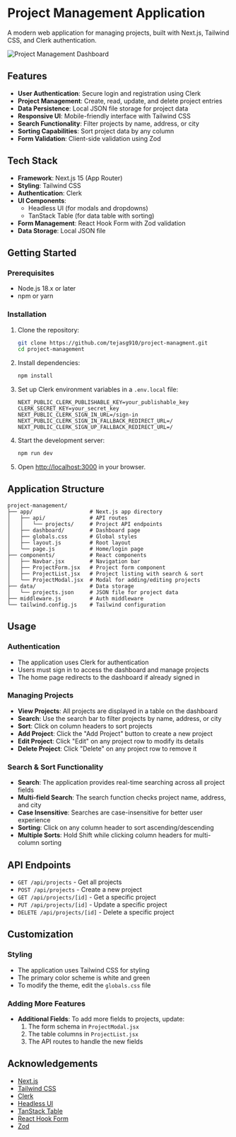 # Project Management Application

A modern web application for managing projects, built with Next.js, Tailwind CSS, and Clerk authentication.

![Project Management Dashboard](https://prnt.sc/7KtoHFKmwfGp)


## Features

- **User Authentication**: Secure login and registration using Clerk
- **Project Management**: Create, read, update, and delete project entries
- **Data Persistence**: Local JSON file storage for project data
- **Responsive UI**: Mobile-friendly interface with Tailwind CSS
- **Search Functionality**: Filter projects by name, address, or city
- **Sorting Capabilities**: Sort project data by any column
- **Form Validation**: Client-side validation using Zod

## Tech Stack

- **Framework**: Next.js 15 (App Router)
- **Styling**: Tailwind CSS
- **Authentication**: Clerk
- **UI Components**:
  - Headless UI (for modals and dropdowns)
  - TanStack Table (for data table with sorting)
- **Form Management**: React Hook Form with Zod validation
- **Data Storage**: Local JSON file

## Getting Started

### Prerequisites

- Node.js 18.x or later
- npm or yarn

### Installation

1. Clone the repository:
   ```bash
   git clone https://github.com/tejasg910/project-managment.git
   cd project-management
   ```

2. Install dependencies:
   ```bash
   npm install
   ```

3. Set up Clerk environment variables in a `.env.local` file:
   ```
   NEXT_PUBLIC_CLERK_PUBLISHABLE_KEY=your_publishable_key
   CLERK_SECRET_KEY=your_secret_key
   NEXT_PUBLIC_CLERK_SIGN_IN_URL=/sign-in
   NEXT_PUBLIC_CLERK_SIGN_IN_FALLBACK_REDIRECT_URL=/
   NEXT_PUBLIC_CLERK_SIGN_UP_FALLBACK_REDIRECT_URL=/
   ```

4. Start the development server:
   ```bash
   npm run dev
   ```

5. Open [http://localhost:3000](http://localhost:3000) in your browser.

## Application Structure

```
project-management/
├── app/                  # Next.js app directory
│   ├── api/              # API routes
│   │   └── projects/     # Project API endpoints
│   ├── dashboard/        # Dashboard page
│   ├── globals.css       # Global styles
│   ├── layout.js         # Root layout
│   └── page.js           # Home/login page
├── components/           # React components
│   ├── Navbar.jsx        # Navigation bar
│   ├── ProjectForm.jsx   # Project form component
│   ├── ProjectList.jsx   # Project listing with search & sort
│   └── ProjectModal.jsx  # Modal for adding/editing projects
├── data/                 # Data storage
│   └── projects.json     # JSON file for project data
├── middleware.js         # Auth middleware
└── tailwind.config.js    # Tailwind configuration
```

## Usage

### Authentication

- The application uses Clerk for authentication
- Users must sign in to access the dashboard and manage projects
- The home page redirects to the dashboard if already signed in

### Managing Projects

- **View Projects**: All projects are displayed in a table on the dashboard
- **Search**: Use the search bar to filter projects by name, address, or city
- **Sort**: Click on column headers to sort projects
- **Add Project**: Click the "Add Project" button to create a new project
- **Edit Project**: Click "Edit" on any project row to modify its details
- **Delete Project**: Click "Delete" on any project row to remove it

### Search & Sort Functionality

- **Search**: The application provides real-time searching across all project fields
- **Multi-field Search**: The search function checks project name, address, and city
- **Case Insensitive**: Searches are case-insensitive for better user experience
- **Sorting**: Click on any column header to sort ascending/descending
- **Multiple Sorts**: Hold Shift while clicking column headers for multi-column sorting

## API Endpoints

- `GET /api/projects` - Get all projects
- `POST /api/projects` - Create a new project
- `GET /api/projects/[id]` - Get a specific project
- `PUT /api/projects/[id]` - Update a specific project
- `DELETE /api/projects/[id]` - Delete a specific project

## Customization

### Styling

- The application uses Tailwind CSS for styling
- The primary color scheme is white and green
- To modify the theme, edit the `globals.css` file

### Adding More Features

- **Additional Fields**: To add more fields to projects, update:
  1. The form schema in `ProjectModal.jsx`
  2. The table columns in `ProjectList.jsx`
  3. The API routes to handle the new fields

## Acknowledgements

- [Next.js](https://nextjs.org/)
- [Tailwind CSS](https://tailwindcss.com/)
- [Clerk](https://clerk.dev/)
- [Headless UI](https://headlessui.dev/)
- [TanStack Table](https://tanstack.com/table/latest)
- [React Hook Form](https://react-hook-form.com/)
- [Zod](https://zod.dev/)
